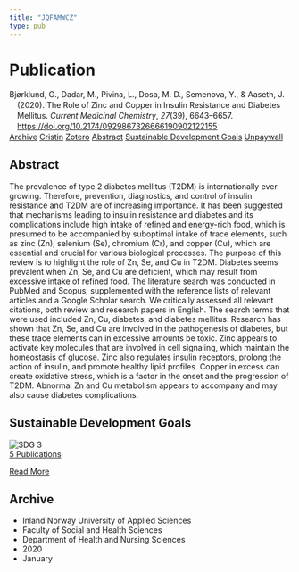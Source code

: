 ```yaml
---
title: "JQFAMWCZ"
type: pub
---
```

<h1>Publication</h1>
<article id="csl-bib-container-JQFAMWCZ" class="csl-bib-container">
  <div class="csl-bib-body" style="line-height: 1.35; padding-left: 1em; text-indent:-1em;">
  <div class="csl-entry">Bj&#xF8;rklund, G., Dadar, M., Pivina, L., Dosa, M. D., Semenova, Y., &amp; Aaseth, J. (2020). The Role of Zinc and Copper in Insulin Resistance and Diabetes Mellitus. <i>Current Medicinal Chemistry</i>, <i>27</i>(39), 6643&#x2013;6657. <a href="https://doi.org/10.2174/0929867326666190902122155">https://doi.org/10.2174/0929867326666190902122155</a></div>
</div>
  <div class="csl-bib-buttons">
    <a href="#taxonomy-article-JQFAMWCZ" class="csl-bib-button">Archive</a>
    <a href="https://app.cristin.no/results/show.jsf?id=1785394" alt="Cristin URL" class="csl-bib-button">Cristin</a>
    <a href="http://zotero.org/groups/5402882/items/JQFAMWCZ" alt="Zotero URL" class="csl-bib-button">Zotero</a>
    <a href="#abstract-article-JQFAMWCZ" class="csl-bib-button">Abstract</a>
    <a href="#sdg-article-JQFAMWCZ" class="csl-bib-button">Sustainable Development Goals</a>
    <a href="https://doi.org/10.2174/0929867326666190902122155" class="csl-bib-button">Unpaywall</a>
  </div>
  <div id="csl-bib-meta-container-JQFAMWCZ"></div>
</article>
<div id="csl-bib-meta-JQFAMWCZ" class="csl-bib-meta">
  <article id="abstract-article-JQFAMWCZ" class="abstract-article">
    <h1>Abstract</h1>
    The prevalence of type 2 diabetes mellitus (T2DM) is internationally ever-growing. Therefore, prevention, diagnostics, and control of insulin resistance and T2DM are of increasing importance. It has been suggested that mechanisms leading to insulin resistance and diabetes and its complications include high intake of refined and energy-rich food, which is presumed to be accompanied by suboptimal intake of trace elements, such as zinc (Zn), selenium (Se), chromium (Cr), and copper (Cu), which are essential and crucial for various biological processes. The purpose of this review is to highlight the role of Zn, Se, and Cu in T2DM. Diabetes seems prevalent when Zn, Se, and Cu are deficient, which may result from excessive intake of refined food. The literature search was conducted in PubMed and Scopus, supplemented with the reference lists of relevant articles and a Google Scholar search. We critically assessed all relevant citations, both review and research papers in English. The search terms that were used included Zn, Cu, diabetes, and diabetes mellitus. Research has shown that Zn, Se, and Cu are involved in the pathogenesis of diabetes, but these trace elements can in excessive amounts be toxic. Zinc appears to activate key molecules that are involved in cell signaling, which maintain the homeostasis of glucose. Zinc also regulates insulin receptors, prolong the action of insulin, and promote healthy lipid profiles. Copper in excess can create oxidative stress, which is a factor in the onset and the progression of T2DM. Abnormal Zn and Cu metabolism appears to accompany and may also cause diabetes complications.
  </article>
  <article id="sdg-article-JQFAMWCZ" class="sdg-article">
    <h1>Sustainable Development Goals</h1>
    <div class="sdg-container"><div id="sdg3" class="sdg"> <img src="{{< params subfolder >}}images/sdg/sdg03_en.png" class="image" alt="SDG 3"> <div class="sdg-overlay"> <a href="{{< params subfolder >}}en/archive/?sdg=3#archive" class="sdg-publication-count"><span>5</span> Publications</a> <p><a href="https://sdgs.un.org/goals/goal3" class="sdg-read-more">Read More</a></p> </div> </div></div>
  </article>
  <article id="taxonomy-article-JQFAMWCZ" class="taxonomy-article">
    <h1>Archive</h1>
    <ul>
      <li>Inland Norway University of Applied Sciences</li>
      <li>Faculty of Social and Health Sciences</li>
      <li>Department of Health and Nursing Sciences</li>
      <li>2020</li>
      <li>January</li>
    </ul>
  </article>
</div>
